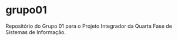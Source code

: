 # grupo01
Repositório do Grupo 01 para o Projeto Integrador da Quarta Fase de Sistemas de Informação.
